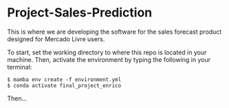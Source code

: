 # Project-Sales-Prediction

This is where we are developing the software for the sales forecast product designed for Mercado Livre users.

To start, set the working directory to where this repo is located in your machine.
Then, activate the environment by typing the following in your terminal:

```console
$ mamba env create -f environment.yml
$ conda activate final_project_enrico
```

Then... 